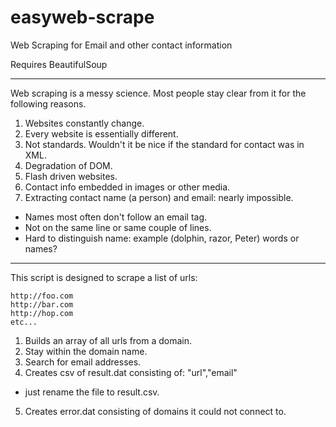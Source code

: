easyweb-scrape
==============

Web Scraping for Email and other contact information

Requires BeautifulSoup

----

Web scraping is a messy science. Most people stay clear from it for the 
following reasons. 

1. Websites constantly change. 
2. Every website is essentially different. 
3. Not standards. Wouldn't it be nice if the standard for contact was in XML.
4. Degradation of DOM.
5. Flash driven websites. 
6. Contact info embedded in images or other media.
7. Extracting contact name (a person) and email: nearly impossible.
  * Names most often don't follow an email tag.
  * Not on the same line or same couple of lines. 
  * Hard to distinguish name: example (dolphin, razor, Peter) words or names?

----

This script is designed to scrape a list of urls: 
```
http://foo.com
http://bar.com 
http://hop.com
etc...
```
1. Builds an array of all urls from a domain. 
2. Stay within the domain name. 
3. Search for email addresses.
4. Creates csv of result.dat consisting of: "url","email" 
  * just rename the file to result.csv.
5. Creates error.dat consisting of domains it could not connect to. 

 
